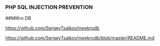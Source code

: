 ### PHP SQL INJECTION PREVENTION

##MIKro DB


https://github.com/SergeyTsalkov/meekrodb

https://github.com/SergeyTsalkov/meekrodb/blob/master/README.md
